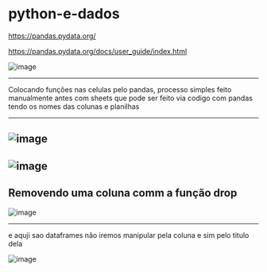 # python-e-dados

https://pandas.pydata.org/

https://pandas.pydata.org/docs/user_guide/index.html

![image](https://github.com/Luciano-Ferreira/python-e-dados/assets/46464433/bf56a0ab-0627-47ce-ad80-5fc7d159eb5c)

---
Colocando funções nas celulas pelo pandas, processo simples feito manualmente antes com sheets que pode ser feito via codigo com pandas tendo os nomes das colunas e planilhas

---
![image](https://github.com/Luciano-Ferreira/python-e-dados/assets/46464433/c4bde0ff-22e2-4107-9eb9-7fc1b8953596)
---

![image](https://github.com/Luciano-Ferreira/python-e-dados/assets/46464433/38c07e20-1864-45bf-bfcb-a80e54316a26)
---


Removendo uma coluna comm a função drop 
---
![image](https://github.com/Luciano-Ferreira/python-e-dados/assets/46464433/0cc18da3-1204-4ba2-8e44-170d147dedf0)

---

 e aquji sao dataframes não iremos manipular pela coluna e sim pelo titulo dela

 ![image](https://github.com/Luciano-Ferreira/python-e-dados/assets/46464433/61b7b356-722b-4983-b9a1-ce7c99861bb2)
